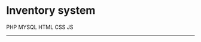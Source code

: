 # Inventory system 
PHP 
MYSQL 
HTML 
CSS
JS
********************************************************************************************************
